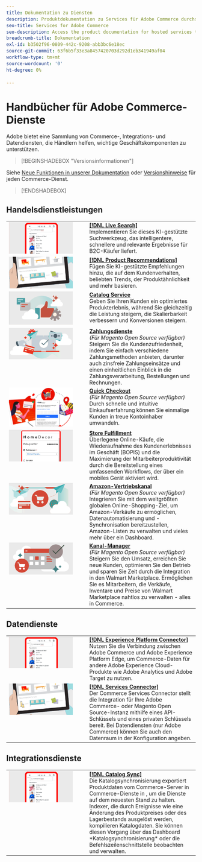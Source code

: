 ```yaml
---
title: Dokumentation zu Diensten
description: Produktdokumentation zu Services für Adobe Commerce durchsuchen
seo-title: Services for Adobe Commerce
seo-description: Access the product documentation for hosted services that help Adobe Commerce and Magento Open Source merchants support key components of their business.
breadcrumb-title: Dokumentation
exl-id: b3502f96-0809-442c-9208-abb3bc6e18ec
source-git-commit: 63f6b5f33e3a8457420703d292d1eb341949af04
workflow-type: tm+mt
source-wordcount: '0'
ht-degree: 0%

---
```


# Handbücher für Adobe Commerce-Dienste

Adobe bietet eine Sammlung von Commerce-, Integrations- und Datendiensten, die Händlern helfen, wichtige Geschäftskomponenten zu unterstützen.

>[!BEGINSHADEBOX &quot;Versionsinformationen&quot;]

Siehe [Neue Funktionen in unserer Dokumentation](whats-new.md) oder [Versionshinweise](release-notes-all.md) für jeden Commerce-Dienst.
>[!ENDSHADEBOX]

## Handelsdienstleistungen

<table>
<tr>
  <td valign="top" width="200">
      <img alt="[!DNL Live Search]" src="assets/live-search.png" width="170px"/></td>
   <td valign="top"><a href="https://experienceleague.adobe.com/docs/commerce-merchant-services/live-search/overview.html"><strong>[!DNL Live Search]</strong></a>  
    <div>Implementieren Sie dieses KI-gestützte Suchwerkzeug, das intelligentere, schnellere und relevante Ergebnisse für B2C-Käufer liefert.</div>
  </td>
   </tr>
<tr>
   <td valign="top" width="200">
       <img alt="[!UICONTROL Product Recommendations]" src="assets/product-recs.png" width="170px"/></td>
   <td valign="top">
   <a href="https://experienceleague.adobe.com/docs/commerce-merchant-services/product-recommendations/overview.html"><strong>[!DNL Product Recommendations]</strong></a>
    <div>Fügen Sie KI-gestützte Empfehlungen hinzu, die auf dem Kundenverhalten, beliebten Trends, der Produktähnlichkeit und mehr basieren.</div>
  </td>
   </tr>
<tr>
    <td valign="top" width="200px">
       <img alt="Catalog Service" src="assets/catalog-service.png" width="170px"></td>
   <td valign="top"><a href="https://experienceleague.adobe.com/docs/commerce-merchant-services/catalog-service/guide-overview.html"> <strong>Catalog Service</strong></a> <br>
    <div>Geben Sie Ihren Kunden ein optimiertes Produkterlebnis, während Sie gleichzeitig die Leistung steigern, die Skalierbarkeit verbessern und Konversionen steigern.</div>
  </td>
   </tr>
<tr>
  <td valign="top" width="200px">
    <img alt="Zahlungsdienste" src="assets/payment-services.png" width="170px"/></td>
   <td valign="top"><a href="https://experienceleague.adobe.com/docs/commerce-merchant-services/payment-services/guide-overview.html"><strong>Zahlungsdienste</strong></a>  <br><em>(Für Magento Open Source verfügbar)</em>
    <div>Steigern Sie die Kundenzufriedenheit, indem Sie einfach verschiedene Zahlungsmethoden anbieten, darunter auch zinsfreie Zahlungseinsätze und einen einheitlichen Einblick in die Zahlungsverarbeitung, Bestellungen und Rechnungen.</div>
  </td>
    </tr>
<tr>
  <td valign="top" width="200px">
    <img alt="Quick Checkout" src="assets/quick-checkout.png" width="170px"/></td>
   <td valign="top"><a href="https://experienceleague.adobe.com/docs/commerce-merchant-services/quick-checkout/overview.html"><strong>Quick Checkout</strong></a>  <br><em>(Für Magento Open Source verfügbar)</em>
    <div>Durch schnelle und intuitive Einkaufserfahrung können Sie einmalige Kunden in treue Kontoinhaber umwandeln.</div>
  </td>
    </tr>
<tr>
    <td valign="top" width="200px">
       <img alt="Store Fulfillment" src="assets/store-fulfillment-landing-graphic.png" width="170px"/></td>
   <td valign="top"><a href="https://experienceleague.adobe.com/docs/commerce-merchant-services/store-fulfillment/guide-overview.html"> <strong>Store Fulfillment</strong></a></br>
    <div>Überlegene Online-Käufe, die Wiederaufnahme des Kundenerlebnisses im Geschäft (BOPIS) und die Maximierung der Mitarbeiterproduktivität durch die Bereitstellung eines umfassenden Workflows, der über ein mobiles Gerät aktiviert wird.</div>
  </td>
   </tr>
<tr>
    <td valign="top" width="200px">
       <img alt="Amazon Sales Channel" src="assets/amazon-channel.png" width="170px"></td>
   <td valign="top"><a href="https://experienceleague.adobe.com/docs/commerce-channels/amazon/guide-overview.html"> <strong>Amazon-Vertriebskanal</strong></a> <br><em>(Für Magento Open Source verfügbar)</em>
    <div>Integrieren Sie mit dem weltgrößten globalen Online-Shopping-Ziel, um Amazon-Verkäufe zu ermöglichen, Datenautomatisierung und -Synchronisation bereitzustellen, Amazon-Listen zu verwalten und vieles mehr über ein Dashboard.</div>
  </td>
   </tr>
<tr>
    <td valign="top">
       <img alt="[!DNL Channel Manager]" src="assets/channel-manager.png" width="170px"></td>
   <td valign="top"><a href="https://experienceleague.adobe.com/docs/commerce-channels/channel-manager/guide-overview.html"> <strong>Kanal-Manager</strong></a> <br><em>(Für Magento Open Source verfügbar)</em>
    <div>Steigern Sie den Umsatz, erreichen Sie neue Kunden, optimieren Sie den Betrieb und sparen Sie Zeit durch die Integration in den Walmart Marketplace. Ermöglichen Sie es Mitarbeitern, die Verkäufe, Inventare und Preise von Walmart Marketplace nahtlos zu verwalten - alles in Commerce.</div>
  </td>
   </tr>
</table>

## Datendienste

<table>
<tr>
  <td valign="top" width="200">
      <img alt="[!DNL Experience Platform Connector]" src="assets/live-search.png" width="170px"/></td>
   <td valign="top"><a href="https://experienceleague.adobe.com/docs/commerce-merchant-services/experience-platform-connector/overview.html"><strong>[!DNL Experience Platform Connector]</strong></a>  
    <div>Nutzen Sie die Verbindung zwischen Adobe Commerce und Adobe Experience Platform Edge, um Commerce-Daten für andere Adobe Experience Cloud-Produkte wie Adobe Analytics und Adobe Target zu nutzen.</div>
  </td>
   </tr>
<tr>
   <td valign="top" width="200">
       <img alt="[!UICONTROL Services Connector]" src="assets/product-recs.png" width="170px"/></td>
   <td valign="top">
   <a href="https://experienceleague.adobe.com/docs/commerce-merchant-services/user-guides/integration-services/saas.html"><strong>[!DNL Services Connector]</strong></a>
    <div>Der Commerce Services Connector stellt die Integration für Ihre Adobe Commerce- oder Magento Open Source-Instanz mithilfe eines API-Schlüssels und eines privaten Schlüssels bereit. Bei Datendiensten (nur Adobe Commerce) können Sie auch den Datenraum in der Konfiguration angeben.</div>
  </td>
   </tr>
</table>

## Integrationsdienste

<table>
<tr>
   <td valign="top" width="200">
      <img alt="[!DNL Catalog Sync]" src="assets/live-search.png" width="170px"/></td>
   <td valign="top"><a href="https://experienceleague.adobe.com/docs/commerce-merchant-services/user-guides/data-services/catalog-sync.html"><strong>[!DNL Catalog Sync]</strong></a>  
    <div>Die Katalogsynchronisierung exportiert Produktdaten vom Commerce-Server in Commerce-Dienste in , um die Dienste auf dem neuesten Stand zu halten. Indexer, die durch Ereignisse wie eine Änderung des Produktpreises oder des Lagerbestands ausgelöst werden, kompilieren Katalogdaten. Sie können diesen Vorgang über das Dashboard *Katalogsynchronisierung* oder die Befehlszeilenschnittstelle beobachten und verwalten.</div>
  </td>
</tr>
</table>
